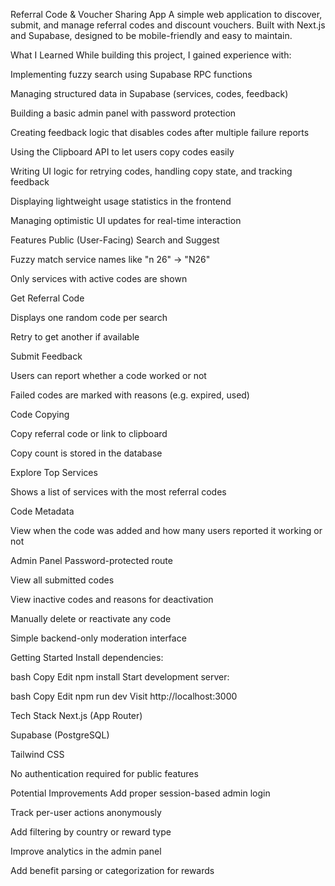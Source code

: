 Referral Code & Voucher Sharing App
A simple web application to discover, submit, and manage referral codes and discount vouchers. Built with Next.js and Supabase, designed to be mobile-friendly and easy to maintain.

What I Learned
While building this project, I gained experience with:

Implementing fuzzy search using Supabase RPC functions

Managing structured data in Supabase (services, codes, feedback)

Building a basic admin panel with password protection

Creating feedback logic that disables codes after multiple failure reports

Using the Clipboard API to let users copy codes easily

Writing UI logic for retrying codes, handling copy state, and tracking feedback

Displaying lightweight usage statistics in the frontend

Managing optimistic UI updates for real-time interaction

Features
Public (User-Facing)
Search and Suggest

Fuzzy match service names like "n 26" → "N26"

Only services with active codes are shown

Get Referral Code

Displays one random code per search

Retry to get another if available

Submit Feedback

Users can report whether a code worked or not

Failed codes are marked with reasons (e.g. expired, used)

Code Copying

Copy referral code or link to clipboard

Copy count is stored in the database

Explore Top Services

Shows a list of services with the most referral codes

Code Metadata

View when the code was added and how many users reported it working or not

Admin Panel
Password-protected route

View all submitted codes

View inactive codes and reasons for deactivation

Manually delete or reactivate any code

Simple backend-only moderation interface

Getting Started
Install dependencies:

bash
Copy
Edit
npm install
Start development server:

bash
Copy
Edit
npm run dev
Visit http://localhost:3000

Tech Stack
Next.js (App Router)

Supabase (PostgreSQL)

Tailwind CSS

No authentication required for public features

Potential Improvements
Add proper session-based admin login

Track per-user actions anonymously

Add filtering by country or reward type

Improve analytics in the admin panel

Add benefit parsing or categorization for rewards

